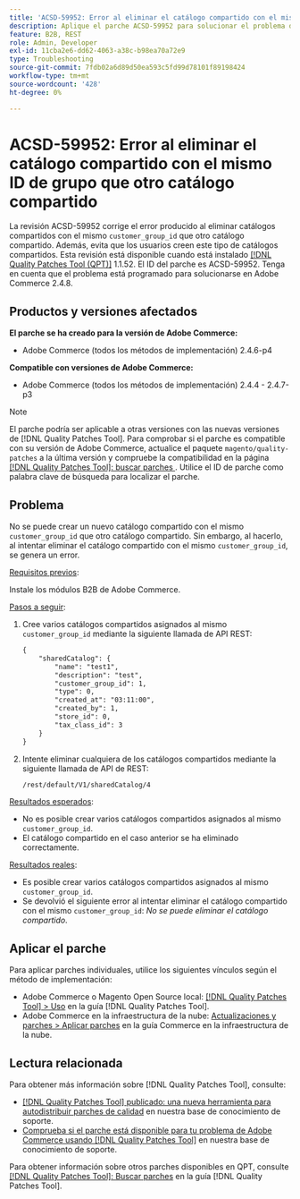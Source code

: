 ```yaml
---
title: 'ACSD-59952: Error al eliminar el catálogo compartido con el mismo ID de grupo que otro catálogo compartido'
description: Aplique el parche ACSD-59952 para solucionar el problema de Adobe Commerce en el que se produce un error al eliminar un catálogo compartido con el mismo customer_group_id que otro catálogo compartido.
feature: B2B, REST
role: Admin, Developer
exl-id: 11cba2e6-dd62-4063-a38c-b98ea70a72e9
type: Troubleshooting
source-git-commit: 7fdb02a6d89d50ea593c5fd99d78101f89198424
workflow-type: tm+mt
source-wordcount: '428'
ht-degree: 0%

---
```


# ACSD-59952: Error al eliminar el catálogo compartido con el mismo ID de grupo que otro catálogo compartido

La revisión ACSD-59952 corrige el error producido al eliminar catálogos compartidos con el mismo `customer_group_id` que otro catálogo compartido. Además, evita que los usuarios creen este tipo de catálogos compartidos. Esta revisión está disponible cuando está instalado [[!DNL Quality Patches Tool (QPT)]](https://experienceleague.adobe.com/en/docs/commerce-operations/tools/quality-patches-tool/quality-patches-tool-to-self-serve-quality-patches) 1.1.52. El ID del parche es ACSD-59952. Tenga en cuenta que el problema está programado para solucionarse en Adobe Commerce 2.4.8.

## Productos y versiones afectados

**El parche se ha creado para la versión de Adobe Commerce:**

* Adobe Commerce (todos los métodos de implementación) 2.4.6-p4

**Compatible con versiones de Adobe Commerce:**

* Adobe Commerce (todos los métodos de implementación) 2.4.4 - 2.4.7-p3

>[!NOTE]
>
>El parche podría ser aplicable a otras versiones con las nuevas versiones de [!DNL Quality Patches Tool]. Para comprobar si el parche es compatible con su versión de Adobe Commerce, actualice el paquete `magento/quality-patches` a la última versión y compruebe la compatibilidad en la página [[!DNL Quality Patches Tool]: buscar parches ](https://experienceleague.adobe.com/tools/commerce-quality-patches/index.html). Utilice el ID de parche como palabra clave de búsqueda para localizar el parche.

## Problema

No se puede crear un nuevo catálogo compartido con el mismo `customer_group_id` que otro catálogo compartido. Sin embargo, al hacerlo, al intentar eliminar el catálogo compartido con el mismo `customer_group_id`, se genera un error.

<u>Requisitos previos</u>:

Instale los módulos B2B de Adobe Commerce.

<u>Pasos a seguir</u>:

1. Cree varios catálogos compartidos asignados al mismo `customer_group_id` mediante la siguiente llamada de API REST:

   ```REST
   {
       "sharedCatalog": {
           "name": "test1",
           "description": "test",
           "customer_group_id": 1,
           "type": 0,
           "created_at": "03:11:00",
           "created_by": 1,
           "store_id": 0,
           "tax_class_id": 3
       }
   }
   ```

1. Intente eliminar cualquiera de los catálogos compartidos mediante la siguiente llamada de API de REST:

   ```REST
   /rest/default/V1/sharedCatalog/4
   ```

<u>Resultados esperados</u>:

* No es posible crear varios catálogos compartidos asignados al mismo `customer_group_id`.
* El catálogo compartido en el caso anterior se ha eliminado correctamente.

<u>Resultados reales</u>:

* Es posible crear varios catálogos compartidos asignados al mismo `customer_group_id`.
* Se devolvió el siguiente error al intentar eliminar el catálogo compartido con el mismo `customer_group_id`: *No se puede eliminar el catálogo compartido*.

## Aplicar el parche

Para aplicar parches individuales, utilice los siguientes vínculos según el método de implementación:

* Adobe Commerce o Magento Open Source local: [[!DNL Quality Patches Tool] > Uso](/help/tools/quality-patches-tool/usage.md) en la guía [!DNL Quality Patches Tool].
* Adobe Commerce en la infraestructura de la nube: [Actualizaciones y parches > Aplicar parches](https://experienceleague.adobe.com/docs/commerce-cloud-service/user-guide/develop/upgrade/apply-patches.html) en la guía Commerce en la infraestructura de la nube.

## Lectura relacionada

Para obtener más información sobre [!DNL Quality Patches Tool], consulte:

* [[!DNL Quality Patches Tool] publicado: una nueva herramienta para autodistribuir parches de calidad](https://experienceleague.adobe.com/en/docs/commerce-operations/tools/quality-patches-tool/quality-patches-tool-to-self-serve-quality-patches) en nuestra base de conocimiento de soporte.
* [Comprueba si el parche está disponible para tu problema de Adobe Commerce usando [!DNL Quality Patches Tool]](/help/tools/quality-patches-tool/patches-available-in-qpt/check-patch-for-magento-issue-with-magento-quality-patches.md) en nuestra base de conocimiento de soporte.

Para obtener información sobre otros parches disponibles en QPT, consulte [[!DNL Quality Patches Tool]: Buscar parches](https://experienceleague.adobe.com/tools/commerce-quality-patches/index.html) en la guía [!DNL Quality Patches Tool].

